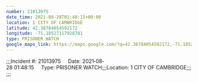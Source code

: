```yaml
---
number: 21013975
date_time: 2021-08-28T01:48:15+00:00
location: 1 CITY OF CAMBRIDGE
latitude: 42.38784054592172
longitude: -71.18527117928781
type: PRISONER WATCH
google_maps_link: https://maps.google.com/?q=42.38784054592172,-71.18527117928781
---
```


;;;Incident #: 21013975     Date: 2021‐08‐28 01:48:15     Type: PRISONER WATCH;;;Location: 1 CITY OF CAMBRIDGE;;;;;;
